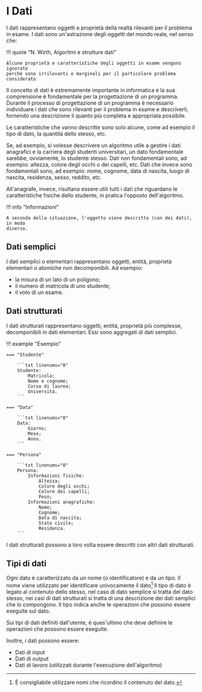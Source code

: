# I Dati

I dati rappresentano oggetti e proprietà della realtà rilevanti per il problema
in esame. I dati sono un'astrazione degli oggetti del mondo reale, nel senso che:

!!! quote "N. Wirth, Algoritmi e strutture dati"

    Alcune proprietà e caratteristiche degli oggetti in esame vengono ignorate
    perché sono irrilevanti e marginali per il particolare problema considerato

<!-- Il concetto di dati è estremamente importante in informatica, in quanto l'intero
processo di progettazione di un programma è incentrato sulla gestione dei dati.
In particolare, il processo di decomposizione di un problema in sotto-problemi
consiste nel trovare una corrispondenza tra i dati del problema e i dati dei
sotto-problemi. -->

Il concetto di dati è estremamente importante in informatica e la sua comprensione
è fondamentale per la progettazione di un programma. Durante il processo di
progettazione di un programma è necessario individuare i dati che sono rilevanti
per il problema in esame e descriverli, fornendo una descrizione il quanto più
completa e appropriata possibile.

Le caratteristiche che vanno descritte sono solo alcune, come ad esempio il tipo
di dato, la quantità dello stesso, etc.

Se, ad esempio, si volesse descrivere un algoritmo utile a gestire i dati
anagrafici e la carriera degli studenti universitari, un dato fondamentale sarebbe,
ovviamente, lo studente stesso. Dati non fondamentali sono, ad esempio: altezza,
colore degli occhi o dei capelli, etc.
Dati che invece sono fondamentali sono, ad esempio: nome, cognome, data di
nascita, luogo di nascita, residenza, sesso, reddito, etc.

All'anagrafe, invece, risultano essere utili tutti i dati che riguardano le
caratteristiche fisiche dello studente, in pratica l'opposto dell'algoritmo.

!!! info "Informazioni"

    A seconda della situazione, l'oggetto viene descritto (con dei dati), in modo
    diverso.

## Dati semplici

I dati semplici o elementari rappresentano oggetti, entità, proprietà elementari o
atomiche non decomponibili. Ad esempio:

- la misura di un lato di un poligono;
- il numero di matricola di uno studente;
- il voto di un esame.

## Dati strutturati

I dati strutturati rappresentano oggetti, entità, proprietà più complesse, decomponibili in dati
elementari. Essi sono aggregati di dati semplici.

!!! example "Esempio"

    === "Studente"

        ```txt linenums="0"
        Studente:
            Matricola;
            Nome e cognome;
            Corso di laurea;
            Università.
        ```

    === "Data"

        ```txt linenums="0"
        Data:
            Giorno;
            Mese;
            Anno.
        ```

    === "Persona"

        ```txt linenums="0"
        Persona:
            Informazioni fisiche:
                Altezza;
                Colore degli occhi;
                Colore dei capelli;
                Peso;
            Informazioni anagrafiche:
                Nome;
                Cognome;
                Data di nascita;
                Stato civile;
                Residenza.
        ```

I dati strutturati possono a loro volta essere descritti con altri dati strutturati.

## Tipi di dati

Ogni dato è caratterizzato da un nome (o identificatore) e da un tipo.
Il nome viene utilizzato per identificare univocamente il dato[^1]
Il tipo di dato è legato al contenuto dello stesso, nel caso di dato semplice si
tratta del dato stesso, nei casi di dati strutturati si tratta di una descrizione
dei dati semplici che lo compongono. Il tipo indica anche le operazioni che
possono essere eseguite sul dato.

Sui tipi di dati definiti dall'utente, è ques'ultimo che deve definire le
operazioni che possono essere eseguite.

Inoltre, i dati possono essere:

- Dati di input
- Dati di output
- Dati di lavoro (utilizzati durante l'esecuzione dell'algoritmo)

[^1]: È consigliabile utilizzare nomi che ricordino il contenuto del dato.
